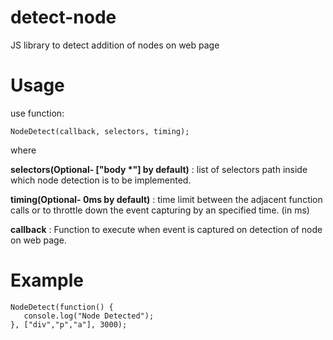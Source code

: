 # detect-node
JS library to detect addition of nodes on web page

# Usage
use function:
```
NodeDetect(callback, selectors, timing);
```
where

**selectors(Optional- ["body \*"] by default)** : list of selectors path inside
which node detection is to be implemented.

**timing(Optional- 0ms by default)** : time limit between the adjacent function calls or to throttle down the event capturing by an specified time. (in ms)

**callback** : Function to execute when event is captured on detection of node 
on web page.

# Example
```
NodeDetect(function() {
   console.log("Node Detected");
}, ["div","p","a"], 3000);
```
